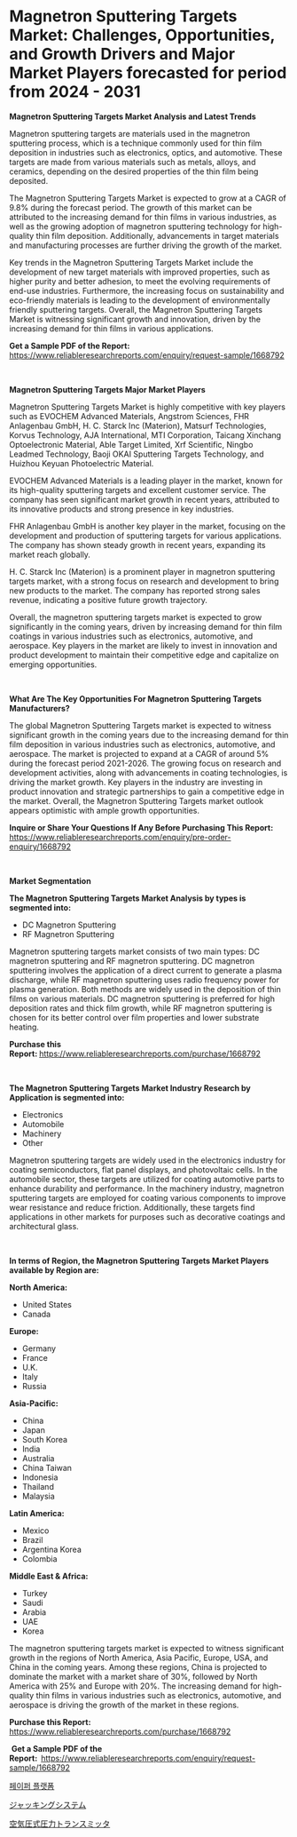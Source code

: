 <p><h1>Magnetron Sputtering Targets Market: Challenges, Opportunities, and Growth Drivers and Major Market Players forecasted for period from 2024 - 2031</h1></p><p><strong>Magnetron Sputtering Targets Market Analysis and Latest Trends</strong></p>
<p><p>Magnetron sputtering targets are materials used in the magnetron sputtering process, which is a technique commonly used for thin film deposition in industries such as electronics, optics, and automotive. These targets are made from various materials such as metals, alloys, and ceramics, depending on the desired properties of the thin film being deposited.</p><p>The Magnetron Sputtering Targets Market is expected to grow at a CAGR of 9.8% during the forecast period. The growth of this market can be attributed to the increasing demand for thin films in various industries, as well as the growing adoption of magnetron sputtering technology for high-quality thin film deposition. Additionally, advancements in target materials and manufacturing processes are further driving the growth of the market.</p><p>Key trends in the Magnetron Sputtering Targets Market include the development of new target materials with improved properties, such as higher purity and better adhesion, to meet the evolving requirements of end-use industries. Furthermore, the increasing focus on sustainability and eco-friendly materials is leading to the development of environmentally friendly sputtering targets. Overall, the Magnetron Sputtering Targets Market is witnessing significant growth and innovation, driven by the increasing demand for thin films in various applications.</p></p>
<p><strong>Get a Sample PDF of the Report:&nbsp;</strong> <a href="https://www.reliableresearchreports.com/enquiry/request-sample/1668792">https://www.reliableresearchreports.com/enquiry/request-sample/1668792</a></p>
<p>&nbsp;</p>
<p><strong>Magnetron Sputtering Targets Major Market Players</strong></p>
<p><p>Magnetron Sputtering Targets Market is highly competitive with key players such as EVOCHEM Advanced Materials, Angstrom Sciences, FHR Anlagenbau GmbH, H. C. Starck Inc (Materion), Matsurf Technologies, Korvus Technology, AJA International, MTI Corporation, Taicang Xinchang Optoelectronic Material, Able Target Limited, Xrf Scientific, Ningbo Leadmed Technology, Baoji OKAI Sputtering Targets Technology, and Huizhou Keyuan Photoelectric Material. </p><p>EVOCHEM Advanced Materials is a leading player in the market, known for its high-quality sputtering targets and excellent customer service. The company has seen significant market growth in recent years, attributed to its innovative products and strong presence in key industries.</p><p>FHR Anlagenbau GmbH is another key player in the market, focusing on the development and production of sputtering targets for various applications. The company has shown steady growth in recent years, expanding its market reach globally.</p><p>H. C. Starck Inc (Materion) is a prominent player in magnetron sputtering targets market, with a strong focus on research and development to bring new products to the market. The company has reported strong sales revenue, indicating a positive future growth trajectory.</p><p>Overall, the magnetron sputtering targets market is expected to grow significantly in the coming years, driven by increasing demand for thin film coatings in various industries such as electronics, automotive, and aerospace. Key players in the market are likely to invest in innovation and product development to maintain their competitive edge and capitalize on emerging opportunities.</p></p>
<p>&nbsp;</p>
<p><strong>What Are The Key Opportunities For Magnetron Sputtering Targets Manufacturers?</strong></p>
<p><p>The global Magnetron Sputtering Targets market is expected to witness significant growth in the coming years due to the increasing demand for thin film deposition in various industries such as electronics, automotive, and aerospace. The market is projected to expand at a CAGR of around 5% during the forecast period 2021-2026. The growing focus on research and development activities, along with advancements in coating technologies, is driving the market growth. Key players in the industry are investing in product innovation and strategic partnerships to gain a competitive edge in the market. Overall, the Magnetron Sputtering Targets market outlook appears optimistic with ample growth opportunities.</p></p>
<p><strong>Inquire or Share Your Questions If Any Before Purchasing This Report:</strong> <a href="https://www.reliableresearchreports.com/enquiry/pre-order-enquiry/1668792">https://www.reliableresearchreports.com/enquiry/pre-order-enquiry/1668792</a></p>
<p>&nbsp;</p>
<p><strong>Market Segmentation</strong></p>
<p><strong>The Magnetron Sputtering Targets Market Analysis by types is segmented into:</strong></p>
<p><ul><li>DC Magnetron Sputtering</li><li>RF Magnetron Sputtering</li></ul></p>
<p><p>Magnetron sputtering targets market consists of two main types: DC magnetron sputtering and RF magnetron sputtering. DC magnetron sputtering involves the application of a direct current to generate a plasma discharge, while RF magnetron sputtering uses radio frequency power for plasma generation. Both methods are widely used in the deposition of thin films on various materials. DC magnetron sputtering is preferred for high deposition rates and thick film growth, while RF magnetron sputtering is chosen for its better control over film properties and lower substrate heating.</p></p>
<p><strong>Purchase this Report:&nbsp;</strong><a href="https://www.reliableresearchreports.com/purchase/1668792">https://www.reliableresearchreports.com/purchase/1668792</a></p>
<p>&nbsp;</p>
<p><strong>The Magnetron Sputtering Targets Market Industry Research by Application is segmented into:</strong></p>
<p><ul><li>Electronics</li><li>Automobile</li><li>Machinery</li><li>Other</li></ul></p>
<p><p>Magnetron sputtering targets are widely used in the electronics industry for coating semiconductors, flat panel displays, and photovoltaic cells. In the automobile sector, these targets are utilized for coating automotive parts to enhance durability and performance. In the machinery industry, magnetron sputtering targets are employed for coating various components to improve wear resistance and reduce friction. Additionally, these targets find applications in other markets for purposes such as decorative coatings and architectural glass.</p></p>
<p>&nbsp;</p>
<p><strong>In terms of Region, the Magnetron Sputtering Targets Market Players available by Region are:</strong></p>
<p>
    <p> <strong> North America: </strong>
        <ul>
            <li>United States</li>
            <li>Canada</li>
        </ul>
        </p> 
    <p> <strong> Europe: </strong>
        <ul>
            <li>Germany</li>
            <li>France</li>
            <li>U.K.</li>
            <li>Italy</li>
            <li>Russia</li>
        </ul>
        </p> 
    <p> <strong> Asia-Pacific: </strong>
        <ul>
            <li>China</li>
            <li>Japan</li>
            <li>South Korea</li>
            <li>India</li>
            <li>Australia</li>
            <li>China Taiwan</li>
            <li>Indonesia</li>
            <li>Thailand</li>
            <li>Malaysia</li>
        </ul>
        </p> 
    <p> <strong> Latin America: </strong>
        <ul>
            <li>Mexico</li>
            <li>Brazil</li>
            <li>Argentina Korea</li>
            <li>Colombia</li>
        </ul>
        </p> 
    <p> <strong> Middle East & Africa: </strong>
        <ul>
            <li>Turkey</li>
            <li>Saudi</li>
            <li>Arabia</li>
            <li>UAE</li>
            <li>Korea</li>
        </ul>
    </p>
    </p>
<p><p>The magnetron sputtering targets market is expected to witness significant growth in the regions of North America, Asia Pacific, Europe, USA, and China in the coming years. Among these regions, China is projected to dominate the market with a market share of 30%, followed by North America with 25% and Europe with 20%. The increasing demand for high-quality thin films in various industries such as electronics, automotive, and aerospace is driving the growth of the market in these regions.</p></p>
<p><strong>Purchase this Report: </strong><a href="https://www.reliableresearchreports.com/purchase/1668792">https://www.reliableresearchreports.com/purchase/1668792</a></p>
<p>&nbsp;<strong>Get a Sample PDF of the Report:&nbsp;&nbsp;</strong><a href="https://www.reliableresearchreports.com/enquiry/request-sample/1668792">https://www.reliableresearchreports.com/enquiry/request-sample/1668792</a></p>
<p><strong></strong></p>
<p><p><a href="https://medium.com/@garyauer906782023/%EC%9A%A9%EC%A7%80-%ED%94%8C%EB%9E%AB%ED%8F%BC-%EC%8B%9C%EC%9E%A5-%EC%A0%90%EC%9C%A0%EC%9C%A8-%EC%A7%84%ED%99%94-%EB%B0%8F-%EC%8B%9C%EC%9E%A5-%EC%84%B1%EC%9E%A5-%EB%8F%99%ED%96%A5-2024-2031-d3ff2c47830f">페이퍼 플랫폼</a></p><p><a href="https://medium.com/@jimmieraun892023/%E3%82%B8%E3%83%A3%E3%83%83%E3%82%AD%E3%83%B3%E3%82%B0%E3%82%B7%E3%82%B9%E3%83%86%E3%83%A0%E5%B8%82%E5%A0%B4-%E5%B8%82%E5%A0%B4cagr-%E5%B8%82%E5%A0%B4%E5%8B%95%E5%90%91-%E3%81%8A%E3%82%88%E3%81%B3%E6%88%90%E9%95%B7%E6%88%A6%E7%95%A5%E3%81%AB%E9%96%A2%E3%81%99%E3%82%8B%E6%B4%9E%E5%AF%9F-e44b7f60dfdd">ジャッキングシステム</a></p><p><a href="https://medium.com/@roachbrenda/pneumatic-pressure-transmitters%E3%81%AE%E5%B8%82%E5%A0%B4%E3%81%AF-2021%E5%B9%B4%E3%81%BE%E3%81%A7%E3%81%AE%E5%B8%82%E5%A0%B4%E3%82%B7%E3%82%A7%E3%82%A2-%E3%82%B5%E3%82%A4%E3%82%BA-%E3%81%8A%E3%82%88%E3%81%B3%E4%BA%88%E6%B8%AC%E3%82%92%E9%87%8D%E7%82%B9%E7%9A%84%E3%81%AB%E3%81%97%E3%81%A6%E3%81%84%E3%81%BE%E3%81%99-179ce6f2d1fc">空気圧式圧力トランスミッタ</a></p></p>